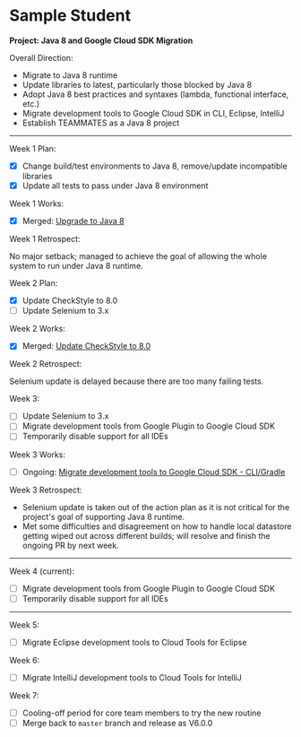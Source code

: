 # Sample Student

**Project: Java 8 and Google Cloud SDK Migration**

Overall Direction:
- Migrate to Java 8 runtime
- Update libraries to latest, particularly those blocked by Java 8
- Adopt Java 8 best practices and syntaxes (lambda, functional interface, etc.)
- Migrate development tools to Google Cloud SDK in CLI, Eclipse, IntelliJ
- Establish TEAMMATES as a Java 8 project

---

Week 1 Plan:
- [x] Change build/test environments to Java 8, remove/update incompatible libraries
- [x] Update all tests to pass under Java 8 environment

Week 1 Works:
- [x] Merged: [Upgrade to Java 8](https://github.com/TEAMMATES/teammates/pull/7637)

Week 1 Retrospect:

No major setback; managed to achieve the goal of allowing the whole system to run under Java 8 runtime.

Week 2 Plan:
- [x] Update CheckStyle to 8.0
- [ ] Update Selenium to 3.x

Week 2 Works:
- [x] Merged: [Update CheckStyle to 8.0](https://github.com/TEAMMATES/teammates/pull/7874)

Week 2 Retrospect:

Selenium update is delayed because there are too many failing tests.

Week 3:
- [ ] Update Selenium to 3.x
- [ ] Migrate development tools from Google Plugin to Google Cloud SDK
- [ ] Temporarily disable support for all IDEs

Week 3 Works:
- [ ] Ongoing: [Migrate development tools to Google Cloud SDK - CLI/Gradle](https://github.com/TEAMMATES/teammates/pull/8045)

Week 3 Retrospect:
- Selenium update is taken out of the action plan as it is not critical for the project's goal of supporting Java 8 runtime.
- Met some difficulties and disagreement on how to handle local datastore getting wiped out across different builds; will resolve and finish the ongoing PR by next week.

---
Week 4 (current):
- [ ] Migrate development tools from Google Plugin to Google Cloud SDK
- [ ] Temporarily disable support for all IDEs
---

Week 5:
- [ ] Migrate Eclipse development tools to Cloud Tools for Eclipse

Week 6:
- [ ] Migrate IntelliJ development tools to Cloud Tools for IntelliJ

Week 7:
- [ ] Cooling-off period for core team members to try the new routine
- [ ] Merge back to `master` branch and release as V6.0.0
